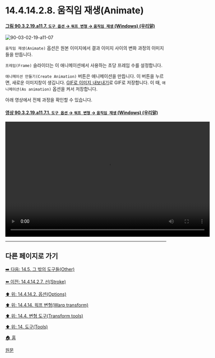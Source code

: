 # 14.4.14.2.8. 움직임 재생(Animate)

<a id="90-03-02-19-a11-07"></a>

#### [그림 90.3.2.19.a11.7. `도구 옵션` → `워프 변형` → `움직임 재생` (Windows) (우리말)](./90-03-02-19-warp_transform.md#90-03-02-19-a11-07)
![90-03-02-19-a11-07](https://github.com/wonder13662/gimp/assets/15767104/5562ad0d-f391-46c7-a9bd-c4507b3d3557)

`움직임 재생(Animate)` 옵션은 원본 이미지에서 결과 이미지 사이의 변화 과정의 이미지들을 만듭니다.

`프레임(Frame)` 슬라이더는 이 애니메이션에서 사용하는 초당 프레임 수를 설정합니다.

`애니메이션 만들기(Create Animation)` 버튼은 애니메이션을 만듭니다. 이 버튼을 누르면, 새로운 이미지창이 생깁니다. [GIF로 이미지 내보내기](./06-01-02-01-export_image_as_gif.md)로 GIF로 저장합니다. 이 때, `애니메이션(As animation)` 옵션을 켜서 저장합니다.

아래 영상에서 전체 과정을 확인할 수 있습니다.

<a id="90-03-02-19-a11-07-01"></a>

#### [영상 90.3.2.19.a11.7.1. `도구 옵션` → `워프 변형` → `움직임 재생` (Windows) (우리말)](./90-03-02-19-warp_transform.md#90-03-02-19-a11-07-01)
<video controls="controls" width="640" height="360" src="https://github.com/wonder13662/gimp/assets/15767104/c610c267-ab37-4e64-b745-7f70ce0a1035"></video>

<a comment="애니메이션을 응용해서 할 수 있는 작업 찾아보기"></a>

***

## 다른 페이지로 가기

[➡️ 다음: 14.5. 그 밖의 도구들(Other)](./14-05-00-other.md)

[⬅️ 이전: 14.4.14.2.7. 선(Stroke)](./14-04-14-02-07-stroke.md)

[⬆️ 위: 14.4.14.2. 옵션(Options)](./14-04-14-02-00-options.md)

[⬆️ 위: 14.4.14. 워프 변형(Warp transform)](./14-04-14-00-warp-transform.md)

[⬆️ 위: 14.4. 변형 도구(Transform tools)](./14-04-00-transform-tools.md)

[⬆️ 위: 14. 도구(Tools)](./14-00-tools.md)

[🏠 홈](./00-home.md)

[원문](https://docs.gimp.org/2.10/ko/gimp-tool-warp.html#idm16304)